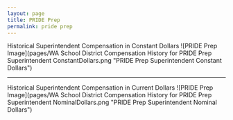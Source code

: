 ```yaml
---
layout: page
title: PRIDE Prep
permalink: pride prep
---
```



Historical Superintendent Compensation in Constant Dollars
![PRIDE Prep Image](pages/WA School District Compensation History for PRIDE Prep Superintendent ConstantDollars.png "PRIDE Prep Superintendent Constant Dollars")

___

Historical Superintendent Compensation in Current Dollars
![PRIDE Prep Image](pages/WA School District Compensation History for PRIDE Prep Superintendent NominalDollars.png "PRIDE Prep Superintendent Nominal Dollars")